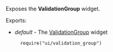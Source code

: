Exposes the **ValidationGroup** widget.

Exports:

- *default* - The [ValidationGroup](/api-reference/10%20UI%20Widgets/dxValidationGroup '/Documentation/ApiReference/UI_Widgets/dxValidationGroup/') widget

        require("ui/validation_group")
